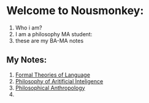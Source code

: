 # Welcome to Nousmonkey:
1. Who i am?
2. I am a philosophy MA student:
  1. these are my BA-MA notes
 
## My Notes:
1. [Formal Theories of Language](https://github.com/mkuri9/nousmonkey/blob/Formal-Theories-of-Language/Formal-Theories-of-Langua.md)
2. [Philosophy of Aritificial Inteligence]()
3. [Philosophical Anthropology]()
4. 
